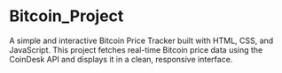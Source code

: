 # Bitcoin_Project
A simple and interactive Bitcoin Price Tracker built with HTML, CSS, and JavaScript. This project fetches real-time Bitcoin price data using the CoinDesk API and displays it in a clean, responsive interface.
